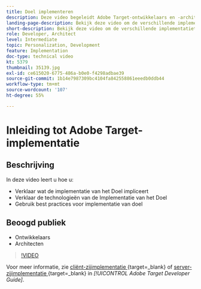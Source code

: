 ```yaml
---
title: Doel implementeren
description: Deze video begeleidt Adobe Target-ontwikkelaars en -architecten door de implementatie van Target. Bekijk deze video om de verschillende implementatietechnologieën van Target te leren en de beste praktijken van de implementatie van Target te gebruiken.
landing-page-description: Bekijk deze video om de verschillende implementatietechnologieën van Target te leren en de beste praktijken van de implementatie van Target te gebruiken.
short-description: Bekijk deze video om de verschillende implementatietechnologieën van Target te leren en de beste praktijken van de implementatie van Target te gebruiken.
role: Developer, Architect
level: Intermediate
topic: Personalization, Development
feature: Implementation
doc-type: technical video
kt: 5379
thumbnail: 35139.jpg
exl-id: ce615020-6775-486a-b0e0-f4298adbae39
source-git-commit: 1b14e7987309bc4104fa842558861eeedb0ddb44
workflow-type: tm+mt
source-wordcount: '107'
ht-degree: 55%

---
```


# Inleiding tot Adobe Target-implementatie

## Beschrijving

In deze video leert u hoe u:

* Verklaar wat de implementatie van het Doel impliceert
* Verklaar de technologieën van de Implementatie van het Doel
* Gebruik best practices voor implementatie van doel

## Beoogd publiek

* Ontwikkelaars
* Architecten

>[!VIDEO](https://video.tv.adobe.com/v/35139/?quality=12)

Voor meer informatie, zie [ cliënt-zijimplementatie ](https://experienceleague.adobe.com/docs/target-dev/developer/client-side/overview.html) {target=_blank} of [ server-zijimplementatie ](https://experienceleague.adobe.com/docs/target-dev/developer/server-side/server-side-overview.html) {target=_blank} in *[!UICONTROL Adobe Target Developer Guide]*.

